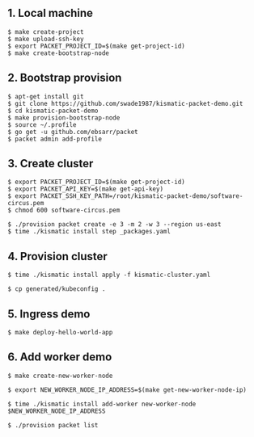 
## 1. Local machine

```
$ make create-project
$ make upload-ssh-key
$ export PACKET_PROJECT_ID=$(make get-project-id)
$ make create-bootstrap-node
```

## 2. Bootstrap provision

```
$ apt-get install git
$ git clone https://github.com/swade1987/kismatic-packet-demo.git
$ cd kismatic-packet-demo
$ make provision-bootstrap-node
$ source ~/.profile
$ go get -u github.com/ebsarr/packet
$ packet admin add-profile
```

## 3. Create cluster

```
$ export PACKET_PROJECT_ID=$(make get-project-id)
$ export PACKET_API_KEY=$(make get-api-key)
$ export PACKET_SSH_KEY_PATH=/root/kismatic-packet-demo/software-circus.pem
$ chmod 600 software-circus.pem

$ ./provision packet create -e 3 -m 2 -w 3 --region us-east
$ time ./kismatic install step _packages.yaml

```

## 4. Provision cluster

```
$ time ./kismatic install apply -f kismatic-cluster.yaml

$ cp generated/kubeconfig .
```

## 5. Ingress demo
```
$ make deploy-hello-world-app
```

## 6. Add worker demo
```
$ make create-new-worker-node

$ export NEW_WORKER_NODE_IP_ADDRESS=$(make get-new-worker-node-ip)

$ time ./kismatic install add-worker new-worker-node $NEW_WORKER_NODE_IP_ADDRESS

$ ./provision packet list
```